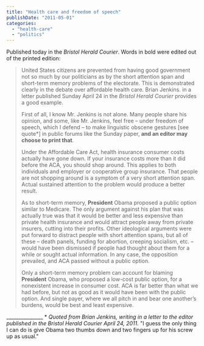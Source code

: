 ```yaml
---
title: "Health care and freedom of speech"
publishDate: "2011-05-01"
categories: 
  - "health-care"
  - "politics"
---
```


Published today in the _Bristol Herald Courier_. Words in bold were edited out of the printed edition:

> United States citizens are prevented from having good government not so much by our politicians as by the short attention span and short-term memory problems of the electorate. This is demonstrated clearly in the debate over affordable health care. Brian Jenkins. in a letter published Sunday April 24 in the _Bristol Herald Courier_ provides a good example.
> 
> First of all, I know Mr. Jenkins is not alone. Many people share his opinion, and some, like Mr. Jenkins, feel free – under freedom of speech, which I defend – to make linguistic obscene gestures \[see quote\*\] in public forums like the Sunday paper, **and an editor may choose to print that**.
> 
> Under the Affordable Care Act, health insurance consumer costs actually have gone down. If your insurance costs more than it did before the ACA, you should shop around. This applies to both individuals and employer or cooperative group insurance. That people are not shopping around is a symptom of a very short attention span. Actual sustained attention to the problem would produce a better result.
> 
> As to short-term memory, **President** Obama proposed a public option similar to Medicare. The only argument against his plan that was actually true was that it would be better and less expensive than private health insurance and would attract people away from private insurers, cutting into their profits. Other ideological arguments were put forward to distract people with short attention spans, but all of these – death panels, funding for abortion, creeping socialism, etc. – would have been dismissed if people had thought about them for a while or sought actual information. In any case, the opposition prevailed, and ACA passed without a public option.
> 
> Only a short-term memory problem can account for blaming **President** Obama, who proposed a low-cost public option, for a nonexistent increase in consumer cost. ACA is far better than what we had before, but not as good as it would have been with the public option. And single payer, where we all pitch in and bear one another’s burdens, would be best and least expensive.

\_\_\_\_\_\_\_\_\_\_\_\_\_\_\_ \* _Quoted from Brian Jenkins, writing in a letter to the editor published in the Bristol Herald Courier April 24, 2011._ "I guess the only thing I can do is give Obama two thumbs down and two fingers up for his screw up as usual."
